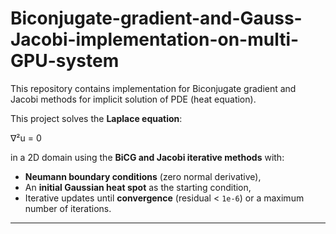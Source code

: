 # Biconjugate-gradient-and-Gauss-Jacobi-implementation-on-multi-GPU-system
This repository contains implementation for Biconjugate gradient and Jacobi methods for implicit solution of PDE (heat equation).

This project solves the **Laplace equation**:

∇²u = 0

in a 2D domain using the **BiCG and Jacobi iterative methods** with:

- **Neumann boundary conditions** (zero normal derivative),
- An **initial Gaussian heat spot** as the starting condition,
- Iterative updates until **convergence** (residual < `1e-6`) or a maximum number of iterations.

---

